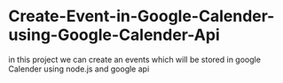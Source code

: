 # Create-Event-in-Google-Calender-using-Google-Calender-Api
in this project we can create an events which will be stored in google Calender using node.js and google api 
